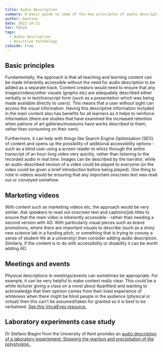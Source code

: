 ```yaml
---
title: Audio description
summary: A basic guide to some of the key principles of audio description.
author: bwatson
date: 2022-10-21
toc: false
tags:
  - Audio description
  - Assistive technology
isGuide: true
---
```

## Basic principles

Fundamentally, the approach is that all teaching and learning content can be made inherently accessible without the need for audio description to be added as a separate track. Content creators would need to ensure that any images/videos/other visuals (graphs etc) are adequately described either verbally or in text/transcript form (such as a presentation which was being made available directly to users). This means that a user without sight can access the visual information. Having this descriptive information included in the main content also has benefits for all learners as it helps to reinforce information (there are studies that have examined the increased retention when patrons of art galleries/museums have works described to them, rather than consuming on their own). 

Furthermore, it can help with things like Search Engine Optimisation (SEO) of content and opens up the possibility of additional accessibility options - such as a blind user using a screen reader to whizz through the entire transcript of an hour-long video very quickly, rather than listening to the recorded audio in real time. Images can be described by the narrator, while an audio-described version of a video could be played to everyone (or the video could be given a brief introduction before being played). One thing to note in videos would be ensuring that any important onscreen text was read out or conveyed somehow.

## Marketing videos

With content such as marketing videos etc, the approach would be very similar. Ask speakers to read out onscreen text and captions/job titles to ensure that the main video is inherently accessible - rather than needing a second version with AD. With particularly visual pieces such as brand promotions, where there are important visuals to describe (such as a shiny new science lab in a funding pitch, or something that is trying to convey a sense of student life at a university) then consider adding audio description. Similarly, if the content is to do with accessibility or disability it can be worth adding AD.

## Meetings and events

Physical descriptions in meetings/events can sometimes be appropriate. For example, it can be very helpful to make context really clear. This could be a white lecturer giving a class on a novel about Apartheid and wanting to acknowledge that their opinion comes from their lived experience of whiteness when there might be blind people in the audience (physical or virtual) then this can't be assumed/taken for granted so it is best to be verbalised. [See this VocalEyes resource.](https://eur01.safelinks.protection.outlook.com/?url=https%3A%2F%2Fvocaleyes.co.uk%2Fservices%2Fresources%2Fself-description-for-inclusive-meetings%2F&data=05%7C01%7Cb-watson%40ucl.ac.uk%7Caa4a8e3e22b04bdb4eb908da78904ca7%7C1faf88fea9984c5b93c9210a11d9a5c2%7C0%7C0%7C637954858403081797%7CUnknown%7CTWFpbGZsb3d8eyJWIjoiMC4wLjAwMDAiLCJQIjoiV2luMzIiLCJBTiI6Ik1haWwiLCJXVCI6Mn0%3D%7C3000%7C%7C%7C&sdata=868jhR8YFBlaPWpSMsKO83s7%2FVpAZdHwMQjnZPV0nfY%3D&reserved=0)

## Laboratory experiments case study

Dr Stefano Biagini from the University of Kent provides an [audio description of a laboratory experiement: Stopping the reaction and precipitation of the polystyrene. ](https://kent.cloud.panopto.eu/Panopto/Pages/Viewer.aspx?id=294f1f05-9285-4591-9e74-ac7801400988)